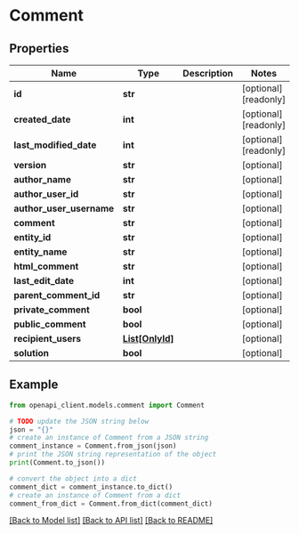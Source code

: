 # Comment


## Properties

Name | Type | Description | Notes
------------ | ------------- | ------------- | -------------
**id** | **str** |  | [optional] [readonly] 
**created_date** | **int** |  | [optional] [readonly] 
**last_modified_date** | **int** |  | [optional] [readonly] 
**version** | **str** |  | [optional] 
**author_name** | **str** |  | [optional] 
**author_user_id** | **str** |  | [optional] 
**author_user_username** | **str** |  | [optional] 
**comment** | **str** |  | [optional] 
**entity_id** | **str** |  | [optional] 
**entity_name** | **str** |  | [optional] 
**html_comment** | **str** |  | [optional] 
**last_edit_date** | **int** |  | [optional] 
**parent_comment_id** | **str** |  | [optional] 
**private_comment** | **bool** |  | [optional] 
**public_comment** | **bool** |  | [optional] 
**recipient_users** | [**List[OnlyId]**](OnlyId.md) |  | [optional] 
**solution** | **bool** |  | [optional] 

## Example

```python
from openapi_client.models.comment import Comment

# TODO update the JSON string below
json = "{}"
# create an instance of Comment from a JSON string
comment_instance = Comment.from_json(json)
# print the JSON string representation of the object
print(Comment.to_json())

# convert the object into a dict
comment_dict = comment_instance.to_dict()
# create an instance of Comment from a dict
comment_from_dict = Comment.from_dict(comment_dict)
```
[[Back to Model list]](../README.md#documentation-for-models) [[Back to API list]](../README.md#documentation-for-api-endpoints) [[Back to README]](../README.md)


